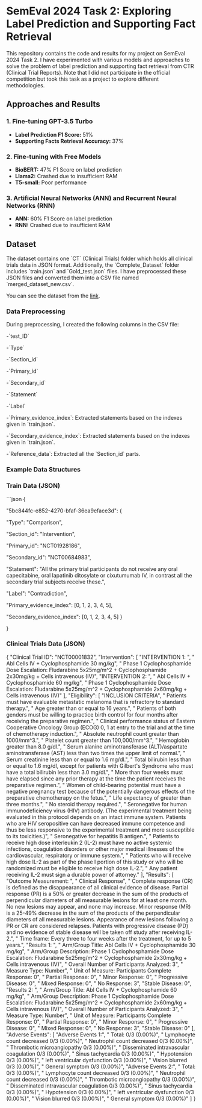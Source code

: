 # SemEval 2024 Task 2: Exploring Label Prediction and Supporting Fact Retrieval

This repository contains the code and results for my project on SemEval 2024 Task 2. I have experimented with various models and approaches to solve the problem of label prediction and supporting fact retrieval from CTR (Clinical Trial Reports). Note that I did not participate in the official competition but took this task as a project to explore different methodologies.

## Approaches and Results

### 1. Fine-tuning GPT-3.5 Turbo

- **Label Prediction F1 Score:** 51%
- **Supporting Facts Retrieval Accuracy:** 37%

### 2. Fine-tuning with Free Models

- **BioBERT:** 47% F1 Score on label prediction
- **Llama2:** Crashed due to insufficient RAM
- **T5-small:** Poor performance

### 3. Artificial Neural Networks (ANN) and Recurrent Neural Networks (RNN)

- **ANN:** 60% F1 Score on label prediction
- **RNN:** Crashed due to insufficient RAM

## Dataset

The dataset contains one \`CT\` (Clinical Trials) folder which holds all clinical trials data in JSON format. Additionally, the \`Complete\_Dataset\` folder includes \`train.json\` and \`Gold\_test.json\` files. I have preprocessed these JSON files and converted them into a CSV file named \`merged\_dataset\_new.csv\`.

You can see the dataset from the [link](https://github.com/ai-systems/nli4ct).

### Data Preprocessing

During preprocessing, I created the following columns in the CSV file:

-\`test\_ID\`

-\`Type\`

-\`Section\_id\`

-\`Primary\_id\`

-\`Secondary\_id\`

-\`Statement\`

-\`Label\`

-\`Primary\_evidence\_index\`: Extracted statements based on the indexes given in \`train.json\`.

-\`Secondary\_evidence\_index\`: Extracted statements based on the indexes given in \`train.json\`.

-\`Reference\_data\`: Extracted all the \`Section\_id\` parts.

### Example Data Structures

### Train Data (JSON)

\`\`\`json {

"5bc844fc-e852-4270-bfaf-36ea9eface3d": {

"Type": "Comparison",

"Section\_id": "Intervention",

"Primary\_id": "NCT01928186",

"Secondary\_id": "NCT00684983",

"Statement": "All the primary trial participants do not receive any oral capecitabine, oral lapatinib ditosylate or cixutumumab IV, in contrast all the secondary trial subjects receive these.",

"Label": "Contradiction",

"Primary\_evidence\_index": [0, 1, 2, 3, 4, 5],

"Secondary\_evidence\_index": [0, 1, 2, 3, 4, 5]     }

 }

### Clinical Trials Data (JSON)

{
"Clinical Trial ID": "NCT00001832",
"Intervention": [
"INTERVENTION 1: ",
"  Abl Cells IV + Cyclophosphamide 30 mg/kg",
"  Phase 1 Cyclophosphamide Dose Escalation: Fludarabine 5x25mg/m^2 + Cyclophosphamide 2x30mg/kg + Cells intravenous (IV)",
"INTERVENTION 2: ",
"  Abl Cells IV + Cyclophosphamide 60 mg/kg",
"  Phase 1 Cyclophosphamide Dose Escalation: Fludarabine 5x25mg/m^2 + Cyclophosphamide 2x60mg/kg + Cells intravenous (IV)"
],
"Eligibility": [
"INCLUSION CRITERIA",
"  Patients must have evaluable metastatic melanoma that is refractory to standard therapy.",
"  Age greater than or equal to 16 years.",
"  Patients of both genders must be willing to practice birth control for four months after receiving the preparative regimen.",
"  Clinical performance status of Eastern Cooperative Oncology Group (ECOG) 0, 1 at entry to the trial and at the time of chemotherapy induction.",
"  Absolute neutrophil count greater than 1000/mm^3.",
"  Platelet count greater than 100,000/mm^3.",
"  Hemoglobin greater than 8.0 g/dl.",
"  Serum alanine aminotransferase (ALT)/aspartate aminotransferase (AST) less than two times the upper limit of normal.",
"  Serum creatinine less than or equal to 1.6 mg/dl.",
"  Total bilirubin less than or equal to 1.6 mg/dl, except for patients with Gilbert's Syndrome who must have a total bilirubin less than 3.0 mg/dl.",
"  More than four weeks must have elapsed since any prior therapy at the time the patient receives the preparative regimen.",
"  Women of child-bearing potential must have a negative pregnancy test because of the potentially dangerous effects of the preparative chemotherapy on the fetus.",
"  Life expectancy of greater than three months.",
"  No steroid therapy required.",
"  Seronegative for human immunodeficiency virus (HIV) antibody. (The experimental treatment being evaluated in this protocol depends on an intact immune system. Patients who are HIV seropositive can have decreased immune competence and thus be less responsive to the experimental treatment and more susceptible to its toxicities.)",
"  Seronegative for hepatitis B antigen.",
"  Patients to receive high dose interleukin 2 (IL-2) must have no active systemic infections, coagulation disorders or other major medical illnesses of the cardiovascular, respiratory or immune system.",
"  Patients who will receive high dose IL-2 as part of the phase I portion of this study or who will be randomized must be eligible to receive high dose IL-2.",
"  Any patient receiving IL-2 must sign a durable power of attorney."
],
"Results": [
"Outcome Measurement: ",
"  Clinical Response",
"  Complete response (CR) is defined as the disappearance of all clinical evidence of disease. Partial response (PR) is a 50% or greater decrease in the sum of the products of perpendicular diameters of all measurable lesions for at least one month. No new lesions may appear, and none may increase. Minor response (MR) is a 25-49% decrease in the sum of the products of the perpendicular diameters of all measurable lesions. Appearance of new lesions following a PR or CR are considered relapses. Patients with progressive disease (PD) and no evidence of stable disease will be taken off study after receiving IL-2.",
"  Time frame: Every three to four weeks after the treatment, for up to 5 years.",
"Results 1: ",
"  Arm/Group Title: Abl Cells IV + Cyclophosphamide 30 mg/kg",
"  Arm/Group Description: Phase 1 Cyclophosphamide Dose Escalation: Fludarabine 5x25mg/m^2 + Cyclophosphamide 2x30mg/kg + Cells intravenous (IV)",
"  Overall Number of Participants Analyzed: 3",
"  Measure Type: Number",
"  Unit of Measure: Participants  Complete Response: 0",
"  Partial Response: 0",
"  Minor Response: 0",
"  Progressive Disease: 0",
"  Mixed Response: 0",
"  No Response: 3",
"Stable Disease: 0",
"Results 2: ",
"  Arm/Group Title: Abl Cells IV + Cyclophosphamide 60 mg/kg",
"  Arm/Group Description: Phase 1 Cyclophosphamide Dose Escalation: Fludarabine 5x25mg/m^2 + Cyclophosphamide 2x60mg/kg + Cells intravenous (IV)",
"  Overall Number of Participants Analyzed: 3",
"  Measure Type: Number",
"  Unit of Measure: Participants  Complete Response: 0",
"  Partial Response: 0",
"  Minor Response: 0",
"  Progressive Disease: 0",
"  Mixed Response: 0",
"  No Response: 3",
"Stable Disease: 0"
],
"Adverse Events": [
"Adverse Events 1:",
"  Total: 0/3 (0.00%)",
"  Lymphocyte count decreased 0/3 (0.00%)",
"  Neutrophil count decreased 0/3 (0.00%)",
"  Thrombotic microangiopathy 0/3 (0.00%)",
"  Disseminated intravascular coagulation 0/3 (0.00%)",
"  Sinus tachycardia 0/3 (0.00%)",
"  Hypotension 0/3 (0.00%)",
"  left ventricular dysfunction 0/3 (0.00%)",
"  Vision blurred 0/3 (0.00%)",
"  General symptom 0/3 (0.00%)",
"Adverse Events 2:",
"  Total: 0/3 (0.00%)",
"  Lymphocyte count decreased 0/3 (0.00%)",
"  Neutrophil count decreased 0/3 (0.00%)",
"  Thrombotic microangiopathy 0/3 (0.00%)",
"  Disseminated intravascular coagulation 0/3 (0.00%)",
"  Sinus tachycardia 0/3 (0.00%)",
"  Hypotension 0/3 (0.00%)",
"  left ventricular dysfunction 0/3 (0.00%)",
"  Vision blurred 0/3 (0.00%)",
"  General symptom 0/3 (0.00%)"
]
}
